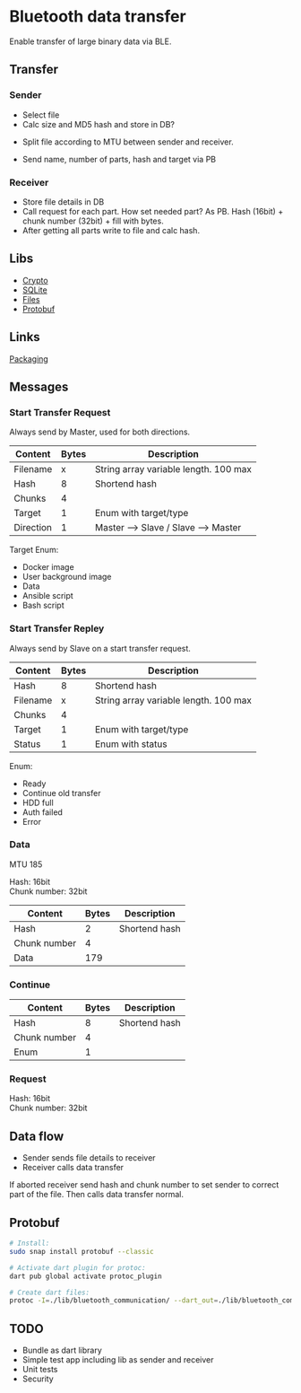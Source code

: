 # Bluetooth data transfer

Enable transfer of large binary data via BLE.

## Transfer

### Sender 

* Select file
* Calc size and MD5 hash and store in DB?
+ Split file according to MTU between sender and receiver.
* Send name, number of parts, hash and target via PB

### Receiver

* Store file details in DB
* Call request for each part. How set needed part? As PB. Hash (16bit) + chunk number (32bit) + fill with bytes.
* After getting all parts write to file and calc hash.

## Libs

* [Crypto](https://pub.dev/packages/crypto)
* [SQLite](https://pub.dev/packages/floor)
* [Files](https://docs.flutter.dev/cookbook/persistence/reading-writing-files)
* [Protobuf](https://developers.google.com/protocol-buffers/docs/darttutorial)

## Links

[Packaging](https://dart.dev/guides/libraries/create-library-packages)

## Messages

### Start Transfer Request

Always send by Master, used for both directions.

| Content      | Bytes | Description                           |
|--------------|-------|---------------------------------------|
| Filename     |     x | String array variable length. 100 max |
| Hash         |     8 | Shortend hash                         |
| Chunks       |     4 |                                       |
| Target       |     1 | Enum with target/type                 |
| Direction    |     1 | Master --> Slave / Slave --> Master   |

Target Enum:
* Docker image
* User background image
* Data
* Ansible script
* Bash script

### Start Transfer Repley

Always send by Slave on a start transfer request.

| Content      | Bytes | Description                           |
|--------------|-------|---------------------------------------|
| Hash         |     8 | Shortend hash                         |
| Filename     |     x | String array variable length. 100 max |
| Chunks       |     4 |                                       |
| Target       |     1 | Enum with target/type                 |
| Status       |     1 | Enum with status                      |

Enum:
* Ready
* Continue old transfer
* HDD full
* Auth failed
* Error

### Data

MTU 185

Hash:           16bit      
Chunk number:   32bit

| Content      | Bytes | Description   |
|--------------|-------|---------------|
| Hash         |     2 | Shortend hash |
| Chunk number |     4 |               |
| Data         |   179 |               |

### Continue

| Content      | Bytes | Description   |
|--------------|-------|---------------|
| Hash         |     8 | Shortend hash |
| Chunk number |     4 |               |
| Enum         |     1 |               |


### Request

Hash:           16bit      
Chunk number:   32bit


## Data flow

* Sender sends file details to receiver
* Receiver calls data transfer

If aborted receiver send hash and chunk number to set sender to correct part of the file. Then calls data transfer normal.


## Protobuf

``` bash
# Install:
sudo snap install protobuf --classic

# Activate dart plugin for protoc:
dart pub global activate protoc_plugin

# Create dart files:
protoc -I=./lib/bluetooth_communication/ --dart_out=./lib/bluetooth_communication/   ./lib/bluetooth_communication/stats.proto
```

## TODO

* Bundle as dart library
* Simple test app including lib as sender and receiver
* Unit tests
* Security
 